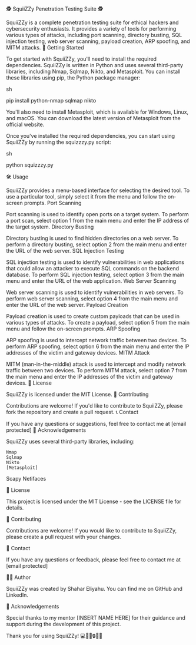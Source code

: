 🕵️ SquiiZZy Penetration Testing Suite 🕵️

SquiiZZy is a complete penetration testing suite for ethical hackers and cybersecurity enthusiasts. It provides a variety of tools for performing various types of attacks, including port scanning, directory busting, SQL injection testing, web server scanning, payload creation, ARP spoofing, and MITM attacks.
🚀 Getting Started

To get started with SquiiZZy, you'll need to install the required dependencies. SquiiZZy is written in Python and uses several third-party libraries, including Nmap, Sqlmap, Nikto, and Metasploit. You can install these libraries using pip, the Python package manager:

sh

pip install python-nmap sqlmap nikto

You'll also need to install Metasploit, which is available for Windows, Linux, and macOS. You can download the latest version of Metasploit from the official website.

Once you've installed the required dependencies, you can start using SquiiZZy by running the squizzzy.py script:

sh

python squizzzy.py

🛠️ Usage

SquiiZZy provides a menu-based interface for selecting the desired tool. To use a particular tool, simply select it from the menu and follow the on-screen prompts.
Port Scanning

Port scanning is used to identify open ports on a target system. To perform a port scan, select option 1 from the main menu and enter the IP address of the target system.
Directory Busting

Directory busting is used to find hidden directories on a web server. To perform a directory busting, select option 2 from the main menu and enter the URL of the web server.
SQL Injection Testing

SQL injection testing is used to identify vulnerabilities in web applications that could allow an attacker to execute SQL commands on the backend database. To perform SQL injection testing, select option 3 from the main menu and enter the URL of the web application.
Web Server Scanning

Web server scanning is used to identify vulnerabilities in web servers. To perform web server scanning, select option 4 from the main menu and enter the URL of the web server.
Payload Creation

Payload creation is used to create custom payloads that can be used in various types of attacks. To create a payload, select option 5 from the main menu and follow the on-screen prompts.
ARP Spoofing

ARP spoofing is used to intercept network traffic between two devices. To perform ARP spoofing, select option 6 from the main menu and enter the IP addresses of the victim and gateway devices.
MITM Attack

MITM (man-in-the-middle) attack is used to intercept and modify network traffic between two devices. To perform MITM attack, select option 7 from the main menu and enter the IP addresses of the victim and gateway devices.
📜 License

SquiiZZy is licensed under the MIT License.
🤝 Contributing

Contributions are welcome! If you'd like to contribute to SquiiZZy, please fork the repository and create a pull request.
📞 Contact

If you have any questions or suggestions, feel free to contact me at [email protected]
🎉 Acknowledgements

SquiiZZy uses several third-party libraries, including:

    Nmap
    Sqlmap
    Nikto
    [Metasploit]
Scapy
Netifaces

📝 License

This project is licensed under the MIT License - see the LICENSE file for details.

🤝 Contributing

Contributions are welcome! If you would like to contribute to SquiiZZy, please create a pull request with your changes.

📧 Contact

If you have any questions or feedback, please feel free to contact me at [email protected]

👨‍💻 Author

SquiiZZy was created by Shahar Eliyahu. You can find me on GitHub and LinkedIn.

🙏 Acknowledgements

Special thanks to my mentor [INSERT NAME HERE] for their guidance and support during the development of this project.

Thank you for using SquiiZZy! 💻🕵️‍♀️🔒👨‍💻
